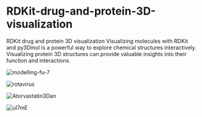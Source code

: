 # RDKit-drug-and-protein-3D-visualization
RDKit drug and protein 3D visualization
Visualizing molecules with RDKit and py3Dmol is a powerful way to explore chemical structures interactively.
Visualizing protein 3D structures can provide valuable insights into their function and interactions.



![modelling-fu-7](https://github.com/user-attachments/assets/e37ea8bb-9955-4ea3-8e5a-6e2dc67a7eae)

![rotavirus](https://github.com/user-attachments/assets/290be59f-20eb-484b-b436-1543968d0336)

![Atorvastatin3Dan](https://github.com/user-attachments/assets/6c816e8e-63e4-4b36-9f57-e615338a2de8)

![uI7mE](https://github.com/user-attachments/assets/6c1a2957-0f9a-4e2d-8ecf-e0dc9d0aede6)



